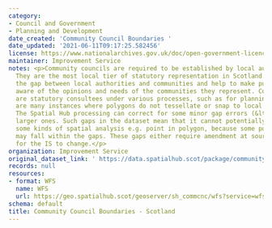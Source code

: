 ```yaml
---
category:
- Council and Government
- Planning and Development
date_created: 'Community Council Boundaries '
date_updated: '2021-06-11T09:17:25.582456'
license: https://www.nationalarchives.gov.uk/doc/open-government-licence/version/3/
maintainer: Improvement Service
notes: <p>Community councils are required to be established by local authorities.
  They are the most local tier of statutory representation in Scotland. They bridge
  the gap between local authorities and communities and help to make public bodies
  aware of the opinions and needs of the communities they represent. Community councils
  are statutory consultees under various processes, such as for planning applications.\n\nThere
  are many instances where polygons do not tessellate or snap to local authority boundaries.
  The Spatial Hub processing can correct for some minor gap errors (&lt;5m) but not
  larger ones. Such gaps in the dataset mean that it cannot potentially be used for
  some kinds of spatial analysis e.g. point in polygon, because some point locations
  may fall within the gaps. These gaps either require amendment at source or approval
  for the IS to change.</p>
organization: Improvement Service
original_dataset_link: ' https://data.spatialhub.scot/package/community_council_boundaries-is'
records: null
resources:
- format: WFS
  name: WFS
  url: https://geo.spatialhub.scot/geoserver/sh_commcnc/wfs?service=wfs&typeName=sh_commcnc:pub_commcnc
schema: default
title: Community Council Boundaries - Scotland
---
```

